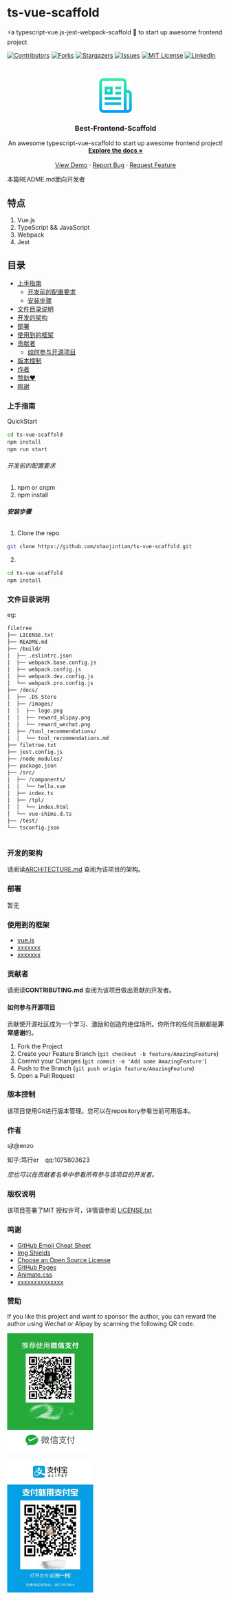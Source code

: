 # ts-vue-scaffold

⚡️a typescript-vue.js-jest-webpack-scaffold 🔧 to start up awesome frontend project

<!-- PROJECT SHIELDS -->

[![Contributors][contributors-shield]][contributors-url]
[![Forks][forks-shield]][forks-url]
[![Stargazers][stars-shield]][stars-url]
[![Issues][issues-shield]][issues-url]
[![MIT License][license-shield]][license-url]
[![LinkedIn][linkedin-shield]][linkedin-url]

<!-- PROJECT LOGO -->
<br />

<p align="center">
  <a href="https://github.com/shaojintian/ts-vue-scaffold/">
    <img src="docs/images/logo.png" alt="Logo" width="80" height="80">
  </a>

  <h3 align="center">Best-Frontend-Scaffold</h3>
  <p align="center">
    An awesome typescript-vue-scaffold to start up awesome frontend project!
    <br />
    <a href="https://github.com/shaojintian/ts-vue-scaffold"><strong>Explore the docs »</strong></a>
    <br />
    <br />
    <a href="https://github.com/shaojintian/ts-vue-scaffold"> View Demo</a>
    ·
    <a href="https://github.com/shaojintian/ts-vue-scaffold/issues">Report Bug</a>
    ·
    <a href="https://github.com/shaojintian/ts-vue-scaffold/issues">Request Feature</a>
  </p>

</p>

 本篇README.md面向开发者 

## 特点

1. Vue.js
2. TypeScript && JavaScript
3. Webpack
4. Jest





## 目录

- [上手指南](#上手指南)
  - [开发前的配置要求](#开发前的配置要求)
  - [安装步骤](#安装步骤)
- [文件目录说明](#文件目录说明)
- [开发的架构](#开发的架构)
- [部署](#部署)
- [使用到的框架](#使用到的框架)
- [贡献者](#贡献者)
  - [如何参与开源项目](#如何参与开源项目)
- [版本控制](#版本控制)
- [作者](#作者)
- [赞助❤](#赞助)
- [鸣谢](#鸣谢)

### 上手指南

QuickStart
```bash
cd ts-vue-scaffold
npm install
npm run start
```

###### 开发前的配置要求

1. npm or cnpm
2. npm install

###### **安装步骤**


1. Clone the repo

```sh
git clone https://github.com/shaojintian/ts-vue-scaffold.git
```

2. 
```bash
cd ts-vue-scaffold
npm install
```

### 文件目录说明

eg:

```
filetree 
├── LICENSE.txt
├── README.md
├── /build/
│  ├── .eslintrc.json
│  ├── webpack.base.config.js
│  ├── webpack.config.js
│  ├── webpack.dev.config.js
│  └── webpack.pro.config.js
├── /docs/
│  ├── .DS_Store
│  ├── /images/
│  │  ├── logo.png
│  │  ├── reward_alipay.png
│  │  └── reward_wechat.png
│  ├── /tool_recommendations/
│  │  └── tool_recommendations.md
├── filetree.txt
├── jest.config.js
├── /node_modules/
├── package.json
├── /src/
│  ├── /components/
│  │  └── hello.vue
│  ├── index.ts
│  ├── /tpl/
│  │  └── index.html
│  └── vue-shims.d.ts
├── /test/
└── tsconfig.json


```





### 开发的架构 

请阅读[ARCHITECTURE.md](https://github.com/shaojintian/ts-vue-scaffold/blob/master/ARCHITECTURE.md) 查阅为该项目的架构。

### 部署

暂无

### 使用到的框架

- [vue.js](https://getbootstrap.com)
- [xxxxxxx](https://jquery.com)
- [xxxxxxx](https://laravel.com)

### 贡献者

请阅读**CONTRIBUTING.md** 查阅为该项目做出贡献的开发者。

#### 如何参与开源项目

贡献使开源社区成为一个学习、激励和创造的绝佳场所。你所作的任何贡献都是**非常感谢**的。

1. Fork the Project
2. Create your Feature Branch (`git checkout -b feature/AmazingFeature`)
3. Commit your Changes (`git commit -m 'Add some AmazingFeature'`)
4. Push to the Branch (`git push origin feature/AmazingFeature`)
5. Open a Pull Request



### 版本控制

该项目使用Git进行版本管理。您可以在repository参看当前可用版本。

### 作者

sjt@enzo

知乎:笃行er  &ensp; qq:1075803623  

 *您也可以在贡献者名单中参看所有参与该项目的开发者。*

### 版权说明

该项目签署了MIT 授权许可，详情请参阅 [LICENSE.txt](https://github.com/shaojintian/ts-vue-scaffold/blob/master/LICENSE.txt)

### 鸣谢

- [GitHub Emoji Cheat Sheet](https://www.webpagefx.com/tools/emoji-cheat-sheet)
- [Img Shields](https://shields.io)
- [Choose an Open Source License](https://choosealicense.com)
- [GitHub Pages](https://pages.github.com)
- [Animate.css](https://daneden.github.io/animate.css)
- [xxxxxxxxxxxxxx](https://connoratherton.com/loaders)

### 赞助

If you like this project and want to sponsor the author, you can reward the author using Wechat or Alipay by scanning the following QR code.

<img src="docs/images/reward_wechat.png" width="200"/><br>

<img src="docs/images/reward_alipay.png" width="200"/><br>
<!-- links -->

[your-project-path]: shaojintian/ts-vue-scaffold
[contributors-shield]: https://img.shields.io/github/contributors/shaojintian/ts-vue-scaffold.svg?style=flat-square
[contributors-url]: https://github.com/shaojintian/ts-vue-scaffold/graphs/contributors
[forks-shield]: https://img.shields.io/github/forks/shaojintian/ts-vue-scaffold.svg?style=flat-square
[forks-url]: https://github.com/shaojintian/ts-vue-scaffold/network/members
[stars-shield]: https://img.shields.io/github/stars/shaojintian/ts-vue-scaffold.svg?style=flat-square
[stars-url]: https://github.com/shaojintian/ts-vue-scaffold/stargazers
[issues-shield]: https://img.shields.io/github/issues/shaojintian/ts-vue-scaffold.svg?style=flat-square
[issues-url]: https://img.shields.io/github/issues/shaojintian/ts-vue-scaffold.svg
[license-shield]: https://img.shields.io/github/license/shaojintian/ts-vue-scaffold.svg?style=flat-square
[license-url]: https://github.com/shaojintian/ts-vue-scaffold/blob/master/LICENSE.txt
[linkedin-shield]: https://img.shields.io/badge/-LinkedIn-black.svg?style=flat-square&logo=linkedin&colorB=555
[linkedin-url]: https://linkedin.com/in/shaojintian